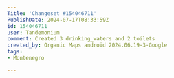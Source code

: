```yaml
---
Title: 'Changeset #154046711'
PublishDate: 2024-07-17T08:33:59Z
id: 154046711
user: Tandemonium
comment: Created 3 drinking_waters and 2 toilets
created_by: Organic Maps android 2024.06.19-3-Google
tags:
- Montenegro

---
```

